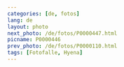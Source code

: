 ```yaml
---
categories: [de, fotos]
lang: de
layout: photo
next_photo: /de/fotos/P0000447.html
picname: P0000446
prev_photo: /de/fotos/P0000110.html
tags: [Fotofalle, Hyena]
---
```

